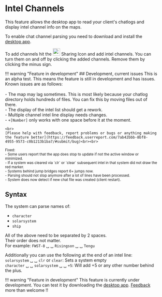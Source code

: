 # Intel Channels
This feature allows the desktop app to read your client's chatlogs and display intel channel info on the maps. 

To enable chat channel parsing you need to download and install the [desktop app](https://www.dropbox.com/s/x2dgjwiof2frek3/Eveeye_v002.exe?dl=0).

To add channels hit the <img src="https://raw.githubusercontent.com/Risingson/eedocs/master/docs/images/Share-100_off.png" width="24" height="24" > Sharing Icon and add intel channels. You can turn them on and off by clicking the added channels. Remove them by clicking the minus sign.

!!! warning "Feature in development"
    ## Development, current issues
    This is an alpha test. This means the feature is still in development and has issues.<br>Known issues are as follows:<br><br>
    - The map may lag sometimes. This is most likely because your chatlog directory holds hundreds of files. You can fix this by moving files out of there.<br>
    - The display of the intel list should get a rework.<br>
    - Multiple channel intel line display needs changes.<br>
    - `+[Number]` only works with one space before it at the moment.<br>

    <br> 
    [Please help with feedback, report problems or bugs or anything making the feature better](https://feedback.userreport.com/7ab42bbb-8bf8-4955-9573-c0b1213b1ba7/#submit/bug)<br><br> 
   

<sub>
Fixed:<br>
 - Some users report that the app does stop to update if not the active window or minimized. <br> 
 - If a system was cleared via `clr` or `clear` subsequent intel in that system did not draw the red marker.<br> 
 - Systems behind jump bridges report 6+ jumps now.<br> 
 - Parsing should not stop anymore after a lot of lines have been processed.<br> 
 - System does now detect if new chat file was created (client restart).<br>
 </sub>

    
## Syntax
The system can parse names of:

 - `character` 
 - `solarsystem`
 - `ship` 

All of the above need to be separated by 2 spaces.<br>Their order does not matter.<br> For example: `FWST-8` &#9251; &#9251; `Risingson` &#9251; &#9251; `Tengu`

Additionally you can use the following at the end of an intel line:<br>
`solarsystem` &#9251; &#9251; `clr` or `clear`: Sets a system empty<br>
`character` &#9251; &#9251; `solarsystem` &#9251; &#9251; `+5`: Will add +5 or any other number behind the plus.

!!! warning "Feature in development"
    This feature is currently under development. You can test it by downloading the [desktop app](https://eveeye.readthedocs.io/en/latest/desktop-app/). [Feedback](https://eveeye.readthedocs.io/en/latest/#Feedback) more than welcome !!
<!--stackedit_data:
eyJoaXN0b3J5IjpbMzU0MzczNTYzLDE4OTEyMzgyMzAsLTYzMD
M3NzY2MCwyMDk3MzI5MjQyLC0xMTI5NDE3NjYyLDE1ODgwODgx
NSwtNTYyMTgyMzUyLDE5NTg1NDk0MSwtMTg5MjA5ODg1MSwtMT
kxNzM4MTQ1NCwtOTA3NzU1NTI2LDEyOTMxNjI3MjMsMTI5MzE2
MjcyMywxOTg0MjE5MDEsLTExMjQyMTYzNTcsNjk0OTI1MTAxLD
E4OTA2MDA5MTUsLTI0OTk3MjU2MywtMTMxODM0ODg3MCwxMDk2
MTE3MTMzXX0=
-->